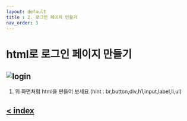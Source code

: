 ```yaml
---
layout: default
title : 2. 로그인 페이지 만들기
nav_order: 3
---
```


# html로 로그인 페이지 만들기
![login](/devjs/img/login.png)
-----------------------------------

1. 위 화면처럼 html을 만들어 보세요  (hint : br,button,div,h1,input,label,li,ul)

## [< index](index.md)
